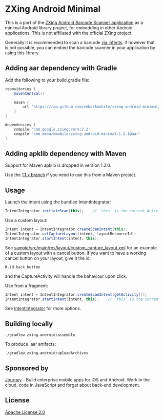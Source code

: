 # ZXing Android Minimal

This is a port of the [ZXing Android Barcode Scanner application](http://code.google.com/p/zxing/) as a minimal Android
library project, for embedding in other Android applications. This is not affiliated with the official ZXing project.

Generally it is recommended to scan a barcode [via intents](http://code.google.com/p/zxing/wiki/ScanningViaIntent).
If however that is not possible, you can embed the barcode scanner in your application by using this library.

## Adding aar dependency with Gradle

Add the following to your build.gradle file:

```groovy
repositories {
    mavenCentral()

    maven {
        url "https://raw.github.com/embarkmobile/zxing-android-minimal/mvn-repo/maven-repository/"
    }
}

dependencies {
    compile 'com.google.zxing:core:2.2'
    compile 'com.embarkmobile:zxing-android-minimal:1.2.1@aar'
}
```


## Adding apklib dependency with Maven

Support for Maven apklib is dropped in version 1.2.0.

Use the [1.1.x branch](https://github.com/embarkmobile/zxing-android-minimal/tree/1.1.x) if you need to use this from a Maven project.

## Usage

Launch the intent using the bundled IntentIntegrator:
```java
IntentIntegrator.initiateScan(this);    // `this` is the current Activity
```

Use a custom layout:
```java
Intent intent = IntentIntegrator.createScanIntent(this);
IntentIntegrator.setCaptureLayout(intent, layoutResourceId);
IntentIntegrator.startIntent(intent, this);
```

See [sample/src/main/res/layout/custom_capture_layout.xml](custom_capture_layout.xml) for an example of a custom
layout with a cancel button. If you want to have a working cancel button on your layout, give it the id: 

    R.id.back_button 
    
and the CaptureActivity will handle the bahaviour upon click.

Use from a fragment:
```java
Intent intent = IntentIntegrator.createScanIntent(getActivity());
IntentIntegrator.startIntent(intent, this);    // `this` is the current Fragment
```

See [IntentIntegrator](zxing-android/src/com/google/zxing/integration/android/IntentIntegrator.java) for more options.

## Building locally

    ./gradlew zxing-android:assemble

To produce .aar artifacts:

    ./gradlew zxing-android:uploadArchives


## Sponsored by

[Journey][1] - Build enterprise mobile apps for iOS and Android. Work in the cloud, code in JavaScript and forget about back-end development.


## License

[Apache License 2.0](http://www.apache.org/licenses/LICENSE-2.0)

[1]: http://journeyapps.com
